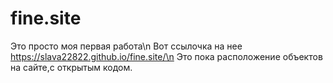 # fine.site
Это просто моя первая работа\n
Вот ссылочка на нее https://slava22822.github.io/fine.site/\n
Это пока расположение объектов на сайте,с открытым кодом.
